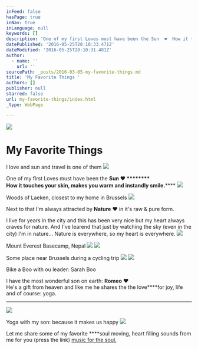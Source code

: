 ```yaml
---
inFeed: false
hasPage: true
inNav: true
inLanguage: null
keywords: []
description: 'One of my first Loves must have been the Sun  ❤  How it touches your skin, makes you warm and instandly smile.'
datePublished: '2016-05-25T20:10:33.471Z'
dateModified: '2016-05-25T20:10:31.481Z'
author:
  - name: ''
    url: ''
sourcePath: _posts/2016-03-05-my-favorite-things.md
title: 'My Favorite Things '
authors: []
publisher: null
starred: false
url: my-favorite-things/index.html
_type: WebPage

---
```

![](https://imgflo.herokuapp.com/graph/vahj1ThiexotieMo/907d9db16ada7fd7509fafcbbcd26fe2/passthrough.jpg?height=600&input=https%3A%2F%2Fthe-grid-user-content.s3-us-west-2.amazonaws.com%2Ffc115842-b2c4-48f0-b015-9df20466f5fd.jpg&width=616)

# My Favorite Things 

I love and sun and travel is one of them ![](https://the-grid-user-content.s3-us-west-2.amazonaws.com/fc115842-b2c4-48f0-b015-9df20466f5fd.jpg)

One of my first Loves must have been the **Sun **❤ ********  
How it touches your skin, makes you warm and instandly smile.********
![](https://imgflo.herokuapp.com/graph/vahj1ThiexotieMo/f96e21b855141963ecc28f131e792b4a/passthrough.jpg?height=563&input=https%3A%2F%2Fthe-grid-user-content.s3-us-west-2.amazonaws.com%2F91b55d28-0e21-4ad9-b3e3-b654dade7a5b.jpg&width=750)

Woods of Laeken, closest to my home in Brussels
![](https://the-grid-user-content.s3-us-west-2.amazonaws.com/91b55d28-0e21-4ad9-b3e3-b654dade7a5b.jpg)

Next to that I'm always attracted by **Nature** ❤ in it's raw & pure form. 

I live for years in the city and this has been very nice but my heart always craves for nature. And I've learend that just by watching the sky (even in the city) I'm in nature... Nature is everywhere, so my heart is everywhere. ![](https://imgflo.herokuapp.com/graph/vahj1ThiexotieMo/2d01a0eb201c345356abd2f4bdfa2a05/passthrough.jpg?height=500&input=https%3A%2F%2Fs3-us-west-2.amazonaws.com%2Fthe-grid-img%2Fp%2F4fffe7d4cdd770f3cf32e0ece1fd3f142314d44f.jpg&width=750)

Mount Everest Basecamp, Nepal
![](https://s3-us-west-2.amazonaws.com/the-grid-img/p/4fffe7d4cdd770f3cf32e0ece1fd3f142314d44f.jpg)
![](https://imgflo.herokuapp.com/graph/vahj1ThiexotieMo/778c190d58fdda54857ebd37c080af3c/passthrough.jpg?height=422&input=https%3A%2F%2Fthe-grid-user-content.s3-us-west-2.amazonaws.com%2Ff863708f-ed91-45af-b186-e995fb253ceb.jpg&width=750)

Some place near Brussels during a cycling trip
![](https://the-grid-user-content.s3-us-west-2.amazonaws.com/f863708f-ed91-45af-b186-e995fb253ceb.jpg)
![](https://imgflo.herokuapp.com/graph/vahj1ThiexotieMo/3bdd0efc995cf789fec6f01191385c8d/passthrough.jpg?height=563&input=https%3A%2F%2Fthe-grid-user-content.s3-us-west-2.amazonaws.com%2F9e723020-4123-48f7-8a85-a5e2b7737a60.jpg&width=750)

Bike a Boo with ou leader: Sarah Boo

I have the most wonderful son on earth: **Romeo** ❤   
He's a gift from heaven and like me he shares the the love****for joy, life and of course: yoga.

****
![](https://imgflo.herokuapp.com/graph/vahj1ThiexotieMo/fc1ad1d56896cb90c3ce28a6724daa4a/passthrough.jpg?height=580&input=https%3A%2F%2Fthe-grid-user-content.s3-us-west-2.amazonaws.com%2F48ab9e83-9ab4-450b-b699-199cb0839c95.jpg&width=750)

Yoga with my son: because it makes us happy
![](https://the-grid-user-content.s3-us-west-2.amazonaws.com/48ab9e83-9ab4-450b-b699-199cb0839c95.jpg)

Let me share some of my favorite ****soul moving, heart filling sounds from me for you (press the link) [music for the soul.][0]

[][0]

[0]: https://open.spotify.com/user/wendymontellano/playlist/0krajvdfbqw2zPLPBjLPok